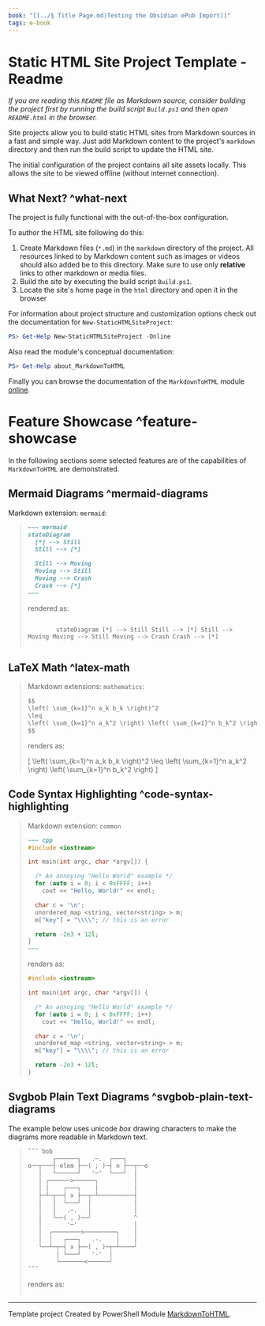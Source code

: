 ```yaml
---
book: "[[../§ Title Page.md|Testing the Obsidian ePub Import]]"
tags: e-book
---
```


# Static HTML Site Project Template - Readme

_If you are reading this `README` file as Markdown source, consider building the project first by running the build script `Build.ps1` and then open `README.html` in the browser._

Site projects allow you to build static HTML sites from Markdown sources in a fast and simple way. Just add Markdown content to the project's `markdown` directory and then run the build script to update the HTML site.

The initial configuration of the project contains all site assets locally. This allows the site to be viewed offline (without internet connection).

## What Next? ^what-next

The project is fully functional with the out-of-the-box configuration.

To author the HTML site following do this:

1. Create Markdown files (`*.md`) in the `markdown` directory of the project. All resources linked to by Markdown content such as images or videos should also added be to this directory. Make sure to use only **relative** links to other markdown or media files.
2. Build the site by executing the build script `Build.ps1`.
3. Locate the site's home page in the `html` directory and open it in the browser

For information about project structure and customization options check out the documentation for `New-StaticHTMLSiteProject`:

```Powershell
PS> Get-Help New-StaticHTMLSiteProject -Online
```

Also read the module's conceptual documentation:

```PowerShell
PS> Get-Help about_MarkdownToHTML
```

Finally you can browse the documentation of the `MarkdownToHTML` module [online](https://wethat.github.io/MarkdownToHtml/).

# Feature Showcase ^feature-showcase

In the following sections some selected features are of the capabilities of `MarkdownToHTML` are demonstrated.

## Mermaid Diagrams ^mermaid-diagrams

Markdown extension: `mermaid`:

> ```markdown
> ~~~ mermaid
> stateDiagram
>   [*] --> Still
>   Still --> [*]
> 
>   Still --> Moving
>   Moving --> Still
>   Moving --> Crash
>   Crash --> [*]
> ~~~
> ```
> 
> rendered as:
> 
> ```mermaid
> 
>         stateDiagram [*] --> Still Still --> [*] Still --> Moving Moving --> Still Moving --> Crash Crash --> [*]
>       
> ```

## LaTeX Math ^latex-math

> Markdown extensions: `mathematics`:
> 
> ```markdown
> $$
> \left( \sum_{k=1}^n a_k b_k \right)^2
> \leq
> \left( \sum_{k=1}^n a_k^2 \right) \left( \sum_{k=1}^n b_k^2 \right)
> $$
> ```
> 
> renders as:
> 
> \[ \left( \sum_{k=1}^n a_k b_k \right)^2 \leq \left( \sum_{k=1}^n a_k^2 \right) \left( \sum_{k=1}^n b_k^2 \right) \]

## Code Syntax Highlighting ^code-syntax-highlighting

> Markdown extension: `common`
> 
> ```markdown
> ~~~ cpp
> #include <iostream>
> 
> int main(int argc, char *argv[]) {
> 
>   /* An annoying "Hello World" example */
>   for (auto i = 0; i < 0xFFFF; i++)
>     cout << "Hello, World!" << endl;
> 
>   char c = '\n';
>   unordered_map <string, vector<string> > m;
>   m["key"] = "\\\\"; // this is an error
> 
>   return -2e3 + 12l;
> }
> ~~~
> ```
> 
> renders as:
> 
> ```cpp
> #include <iostream>
> 
> int main(int argc, char *argv[]) {
> 
>   /* An annoying "Hello World" example */
>   for (auto i = 0; i < 0xFFFF; i++)
>     cout << "Hello, World!" << endl;
> 
>   char c = '\n';
>   unordered_map <string, vector<string> > m;
>   m["key"] = "\\\\"; // this is an error
> 
>   return -2e3 + 12l;
> }
> ```

## Svgbob Plain Text Diagrams ^svgbob-plain-text-diagrams

The example below uses unicode _box_ drawing characters to make the diagrams more readable in Markdown text.

> ```markdown
> ˜˜˜ bob
>        ┌──────┐   .─.  ┌───┐
> o──┬───┤ elem ├──( ; )─┤ n ├──┬──o
>    │   └──────┘   '─'  └───┘  │
>    │ ╭──────>──────╮          │
>    │ │    ┌───┐    │          │
>    ├─┴─┬──┤ x ├──┬─┴──────────┤
>    │   │  └───┘  │            │
>    │   │   .─.   │            │
>    │   ╰──( , )──╯            ^
>    │       '─'                │
>    │  ╭────────>─────────╮    │
>    │  │   ┌───┐   .-.    │    │
>    ╰──┴─┬─┤ x ├──( , )─┬─┴────╯
>         │ └───┘   '-'  │
>         ╰───────<──────╯
> ˜˜˜
> ```
> 
> renders as:
> 
> ```undefined
> 
> ```

---

Template project Created by PowerShell Module [MarkdownToHTML](https://github.com/WetHat/MarkdownToHtml).